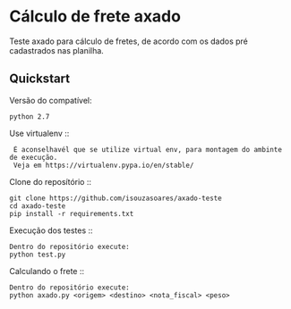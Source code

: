 Cálculo de frete axado
======================

Teste axado para cálculo de fretes, de acordo com os dados pré cadastrados nas planilha.

Quickstart
---------------

Versão do compatível:
```
python 2.7
```

Use virtualenv ::
```
 É aconselhavél que se utilize virtual env, para montagem do ambinte de execução.
 Veja em https://virtualenv.pypa.io/en/stable/
```

Clone do reposítório ::
```
git clone https://github.com/isouzasoares/axado-teste
cd axado-teste
pip install -r requirements.txt
```

Execução dos testes ::
```
Dentro do repositório execute:
python test.py
```

Calculando o frete ::
```
Dentro do repositório execute:
python axado.py <origem> <destino> <nota_fiscal> <peso>
```
